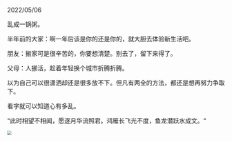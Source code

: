 2022/05/06

乱成一锅粥。

半年前的大家：啊一年后该是你的还是你的，就大胆去体验新生活吧。

朋友：搬家可是很辛苦的，你要想清楚。别去了，留下来得了。

父母：人挪活，趁着年轻换个城市折腾折腾。

以为自己可以很潇洒却还是很多放不下。但凡有两全的方法，都还是想再努力争取下。

看字就可以知道心有多乱。



“此时相望不相闻，愿逐月华流照君。鸿雁长飞光不度，鱼龙潜跃水成文。“

<img src="image/chunjianghuayueye.jpeg" style="zoom:60%;" />